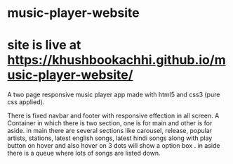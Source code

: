 # music-player-website
# site is live at https://khushbookachhi.github.io/music-player-website/
A two page responsive music player app made with html5 and css3 (pure css applied).

There is fixed navbar and footer with responsive effection in all screen. A Container in which there is two section, one is for main and other is for aside. in main there are several sections like carousel, release, popular artists, stations, latest english songs, latest hindi songs along with play button on hover and also hover on 3 dots will show a option box . in aside there is a queue where lots of songs are listed down.


